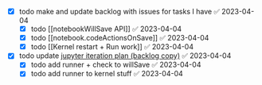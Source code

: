 - [x] todo make and update backlog with issues for tasks I have ✅ 2023-04-04
	- [x] todo [[notebookWillSave API]] ✅ 2023-04-04
	- [x] todo [[notebook.codeActionsOnSave]] ✅ 2023-04-04
	- [x] todo [[Kernel restart + Run work]] ✅ 2023-04-04
- [x] todo update [jupyter iteration plan (backlog copy)](https://github.com/microsoft/vscode-internalbacklog/blob/main/plan-master-copies/current/April%202023%20-%20jupyter.md) ✅ 2023-04-04
	- [x] todo add runner + check to willSave ✅ 2023-04-04
	- [x] todo add runner to kernel stuff ✅ 2023-04-04